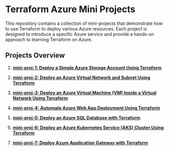 # Terraform Azure Mini Projects

This repository contains a collection of mini-projects that demonstrate how to use Terraform to deploy various Azure resources. Each project is designed to introduce a specific Azure service and provide a hands-on approach to learning Terraform on Azure.

## Projects Overview

1. **[mini-proj-1: Deploy a Simple Azure Storage Account Using Terraform](https://github.com/jkgaurav/tf-az-mini-projs/blob/main/mini-proj-1/problem.md)**

2. **[mini-proj-2: Deploy an Azure Virtual Network and Subnet Using Terraform](https://github.com/jkgaurav/tf-az-mini-projs/blob/main/mini-proj-2/problem.md)**

3. **[mini-proj-3: Deploy an Azure Virtual Machine (VM) Inside a Virtual Network Using Terraform](https://github.com/jkgaurav/tf-az-mini-projs/blob/main/mini-proj-3/problem.md)**

4. **[mini-proj-4: Automate Azure Web App Deployment Using Terraform](https://github.com/jkgaurav/tf-az-mini-projs/blob/main/mini-proj-4/problem.md)**

5. **[mini-proj-5: Deploy an Azure SQL Database with Terraform](https://github.com/jkgaurav/tf-az-mini-projs/blob/main/mini-proj-5/problem.md)**

6. **[mini-proj-6: Deploy an Azure Kubernetes Service (AKS) Cluster Using Terraform](https://github.com/jkgaurav/tf-az-mini-projs/blob/main/mini-proj-6/problem.md)**

7. **[mini-proj-7: Deploy Azure Application Gateway with Terraform](https://github.com/jkgaurav/tf-az-mini-projs/blob/main/mini-proj-7/problem.md)**

